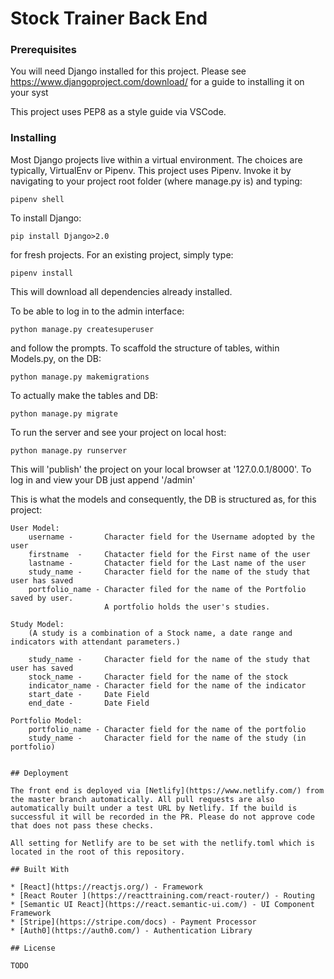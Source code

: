 # Stock Trainer Back End



### Prerequisites

You will need Django installed for this project. Please see https://www.djangoproject.com/download/ for a guide to installing it on your syst

This project uses PEP8 as a style guide via VSCode.

### Installing

Most Django projects live within a virtual environment. The choices are typically, VirtualEnv or Pipenv. This project uses Pipenv. Invoke it by navigating to your project root folder (where manage.py is) and typing:

```pipenv shell```

To install Django:

```pip install Django>2.0```

for fresh projects. For an existing project, simply type:

```pipenv install```

This will download all dependencies already installed.

To be able to log in to the admin interface:

```python manage.py createsuperuser```

and follow the prompts. To scaffold the structure of tables, within Models.py, on the DB:

```python manage.py makemigrations```

To actually make the tables and DB:

```python manage.py migrate```

To run the server and see your project on local host:

```python manage.py runserver```

This will 'publish' the project on your local browser at '127.0.0.1/8000'. To log in and view your DB just append '/admin'



This is what the models and consequently, the DB is structured as, for this project:

```
User Model:
    username -       Character field for the Username adopted by the user
    firstname  -     Chatacter field for the First name of the user
    lastname -       Chatacter field for the Last name of the user
    study_name -     Character field for the name of the study that user has saved
    portfolio_name - Character filed for the name of the Portfolio saved by user.
                     A portfolio holds the user's studies.
```

```
Study Model:
    (A study is a combination of a Stock name, a date range and indicators with attendant parameters.)

    study_name -     Character field for the name of the study that user has saved
    stock_name -     Character field for the name of the stock
    indicator_name - Character field for the name of the indicator
    start_date -     Date Field
    end_date -       Date Field
```

```
Portfolio Model:
    portfolio_name - Character field for the name of the portfolio
    study_name -     Character field for the name of the study (in portfolio)


## Deployment

The front end is deployed via [Netlify](https://www.netlify.com/) from the master branch automatically. All pull requests are also automatically built under a test URL by Netlify. If the build is successful it will be recorded in the PR. Please do not approve code that does not pass these checks. 

All setting for Netlify are to be set with the netlify.toml which is located in the root of this repository. 

## Built With

* [React](https://reactjs.org/) - Framework
* [React Router ](https://reacttraining.com/react-router/) - Routing
* [Semantic UI React](https://react.semantic-ui.com/) - UI Component Framework
* [Stripe](https://stripe.com/docs) - Payment Processor
* [Auth0](https://auth0.com/) - Authentication Library

## License

TODO
